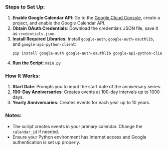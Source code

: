 ### Steps to Set Up:
1. **Enable Google Calendar API**: Go to the [Google Cloud Console](https://console.cloud.google.com/), create a project, and enable the Google Calendar API.
2. **Obtain OAuth Credentials**: Download the credentials JSON file, save it as `credentials.json`.
3. **Install Required Libraries**: Install `google-auth`, `google-auth-oauthlib`, and `google-api-python-client`:
   ```bash
   pip install google-auth google-auth-oauthlib google-api-python-client
   ```
4. **Run the Script**: `main.py`

### How It Works:
1. **Start Date**: Prompts you to input the start date of the anniversary series.
2. **100-Day Anniversaries**: Creates events at 100-day intervals up to 1000 days.
3. **Yearly Anniversaries**: Creates events for each year up to 10 years.

### Notes:
- The script creates events in your primary calendar. Change the `calendar_id` if needed.
- Ensure your Python environment has internet access and Google authentication is set up properly.